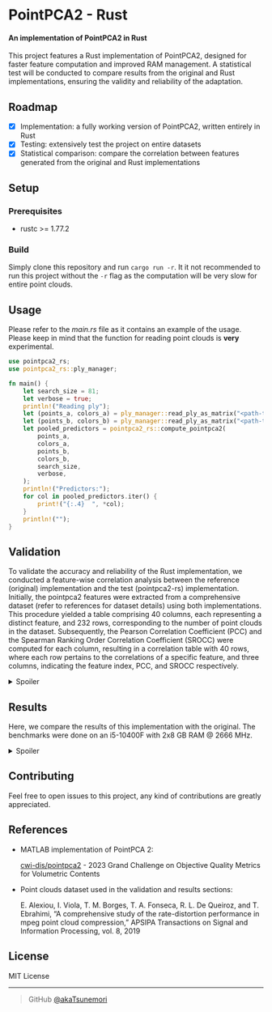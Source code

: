 # PointPCA2 - Rust
#### An implementation of PointPCA2 in Rust

This project features a Rust implementation of PointPCA2, designed for faster feature computation and improved RAM management. A statistical test will be conducted to compare results from the original and Rust implementations, ensuring the validity and reliability of the adaptation.

## Roadmap
- [x] Implementation: a fully working version of PointPCA2, written entirely in Rust
- [x] Testing: extensively test the project on entire datasets
- [x] Statistical comparison: compare the correlation between features generated from the original and Rust implementations

## Setup

### Prerequisites
- rustc >= 1.77.2

### Build
Simply clone this repository and run ```cargo run -r```. It it not recommended to run this project without the ```-r``` flag as the computation will be very slow for entire point clouds.

## Usage
Please refer to the *main.rs* file as it contains an example of the usage. Please keep in mind that the function for reading point clouds is **very** experimental.

```rust
use pointpca2_rs;
use pointpca2_rs::ply_manager;

fn main() {
    let search_size = 81;
    let verbose = true;
    println!("Reading ply");
    let (points_a, colors_a) = ply_manager::read_ply_as_matrix("<path-to-reference>");
    let (points_b, colors_b) = ply_manager::read_ply_as_matrix("<path-to-test>");
    let pooled_predictors = pointpca2_rs::compute_pointpca2(
        points_a,
        colors_a,
        points_b,
        colors_b,
        search_size,
        verbose,
    );
    println!("Predictors:");
    for col in pooled_predictors.iter() {
        print!("{:.4}  ", *col);
    }
    println!("");
}
```

## Validation
To validate the accuracy and reliability of the Rust implementation, we conducted a feature-wise correlation analysis between the reference (original) implementation and the test (pointpca2-rs) implementation. Initially, the pointpca2 features were extracted from a comprehensive dataset (refer to references for dataset details) using both implementations. This procedure yielded a table comprising 40 columns, each representing a distinct feature, and 232 rows, corresponding to the number of point clouds in the dataset. Subsequently, the Pearson Correlation Coefficient (PCC) and the Spearman Ranking Order Correlation Coefficient (SROCC) were computed for each column, resulting in a correlation table with 40 rows, where each row pertains to the correlations of a specific feature, and three columns, indicating the feature index, PCC, and SROCC respectively.

<details>
    <summary>Spoiler</summary>
<br>

| Feature | PLCC   | SROCC  |
|---------|--------|--------|
| 1       | 1.0000 | 1.0000 |
| 2       | 1.0000 | 1.0000 |
| 3       | 1.0000 | 1.0000 |
| 4       | 1.0000 | 1.0000 |
| 5       | 1.0000 | 1.0000 |
| 6       | 1.0000 | 1.0000 |
| 7       | 0.9968 | 0.9999 |
| 8       | 0.9998 | 1.0000 |
| 9       | 0.9999 | 1.0000 |
| 10      | 1.0000 | 1.0000 |
| 11      | 1.0000 | 1.0000 |
| 12      | 1.0000 | 1.0000 |
| 13      | 1.0000 | 1.0000 |
| 14      | 0.9984 | 0.9998 |
| 15      | 0.9993 | 0.9998 |
| 16      | 0.9928 | 0.9989 |
| 17      | 1.0000 | 0.9985 |
| 18      | 1.0000 | 1.0000 |
| 19      | 0.9991 | 0.9999 |
| 20      | 0.9973 | 0.9998 |
| 21      | 0.9618 | 0.9972 |
| 22      | 0.9999 | 1.0000 |
| 23      | 0.9997 | 1.0000 |
| 24      | 0.9997 | 1.0000 |
| 25      | 1.0000 | 1.0000 |
| 26      | 1.0000 | 1.0000 |
| 27      | 1.0000 | 1.0000 |
| 28      | 0.8321 | 1.0000 |
| 29      | 0.9367 | 1.0000 |
| 30      | 0.9953 | 1.0000 |
| 31      | 1.0000 | 1.0000 |
| 32      | 1.0000 | 1.0000 |
| 33      | 0.9999 | 1.0000 |
| 34      | 0.9998 | 1.0000 |
| 35      | 0.9987 | 1.0000 |
| 36      | 1.0000 | 1.0000 |
| 37      | 0.9999 | 1.0000 |
| 38      | 0.9987 | 0.9999 |
| 39      | 0.9981 | 0.9999 |
| 40      | 0.9647 | 0.9961 |

*Correlation coefficients rounded to 4 decimal places for better readability.*

</details>

## Results
Here, we compare the results of this implementation with the original. The benchmarks were done on an i5-10400F with 2x8 GB RAM @ 2666 MHz.

<details>
    <summary>Spoiler</summary>
<br>

Firstly, we can compare the average time taken for the computation of features for an entire dataset.
<br>

| Implementation | Average time taken (seconds) |
|----------------|------------------------------|
| MATLAB         | 140.1177001453079            |
| pointpca2-rs   | 7.456929195543815            |

We can also calculate the absolute differences between corresponding features and then determine the maximum absolute difference. Additionally, we can compute the standard deviation of these absolute differences and find the highest standard deviation among them.

| Maximum absolute difference | Maximum standard deviation |
|-----------------------------|----------------------------|
| 0.11058533454477848         | 0.027662635634742926       |

Feature sets were derived from each implementation utilizing the entire dataset (refer to references). These features were partitioned into training and testing sets using Leave One Group Out. LazyPredict was employed to fit the training features to the subjective scores from the dataset using all available regressors. Pearson and Spearman correlation coefficients were computed to compare the predicted (test) scores and the subjective (reference) scores, and a comparative plot was generated to visualize the results.

<img src="https://i.imgur.com/oaknzk7.png">
</details>

## Contributing
Feel free to open issues to this project, any kind of contributions are greatly appreciated.

## References
- MATLAB implementation of PointPCA 2:

  [cwi-dis/pointpca2](https://github.com/cwi-dis/pointpca2/) - 2023 Grand Challenge on Objective Quality Metrics for Volumetric Contents

- Point clouds dataset used in the validation and results sections:

  E. Alexiou, I. Viola, T. M. Borges, T. A. Fonseca, R. L. De Queiroz, and T. Ebrahimi, “A comprehensive study of the rate-distortion performance in mpeg point cloud compression,” APSIPA Transactions on Signal and Information Processing, vol. 8, 2019

## License
MIT License

---

> GitHub [@akaTsunemori](https://github.com/akaTsunemori)
